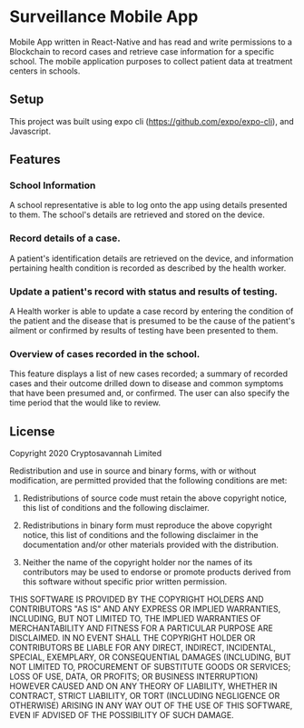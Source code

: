 # Surveillance Mobile App

Mobile App written in React-Native and has read and write permissions to a Blockchain to record cases and retrieve case information for a specific school. The mobile application purposes to collect patient data at treatment centers in schools. 

## Setup

This project was built using expo cli (https://github.com/expo/expo-cli), and Javascript.

## Features

### School Information
A school representative is able to log onto the app using details presented to them. The school's details are retrieved and stored on the device.

### Record details of a case.
A patient's identification details are retrieved on the device, and information pertaining health condition is recorded as described by the health worker.

### Update a patient's record with status and results of testing.
A Health worker is able to update a case record by entering the condition of the patient and the disease that is presumed to be the cause of the patient's ailment or confirmed by results of testing have been presented to them.

### Overview of cases recorded in the school.
This feature displays a list of new cases recorded; a summary of recorded cases and their outcome drilled down to disease and common symptoms that have been presumed and, or confirmed. The user can also specify the time period that the would like to review. 

## License

Copyright 2020 Cryptosavannah Limited

Redistribution and use in source and binary forms, with or without modification, are permitted provided that the following conditions are met:

1. Redistributions of source code must retain the above copyright notice, this list of conditions and the following disclaimer.

2. Redistributions in binary form must reproduce the above copyright notice, this list of conditions and the following disclaimer in the documentation and/or other materials provided with the distribution.

3. Neither the name of the copyright holder nor the names of its contributors may be used to endorse or promote products derived from this software without specific prior written permission.

THIS SOFTWARE IS PROVIDED BY THE COPYRIGHT HOLDERS AND CONTRIBUTORS "AS IS" AND ANY EXPRESS OR IMPLIED WARRANTIES, INCLUDING, BUT NOT LIMITED TO, THE IMPLIED WARRANTIES OF MERCHANTABILITY AND FITNESS FOR A PARTICULAR PURPOSE ARE DISCLAIMED. IN NO EVENT SHALL THE COPYRIGHT HOLDER OR CONTRIBUTORS BE LIABLE FOR ANY DIRECT, INDIRECT, INCIDENTAL, SPECIAL, EXEMPLARY, OR CONSEQUENTIAL DAMAGES (INCLUDING, BUT NOT LIMITED TO, PROCUREMENT OF SUBSTITUTE GOODS OR SERVICES; LOSS OF USE, DATA, OR PROFITS; OR BUSINESS INTERRUPTION) HOWEVER CAUSED AND ON ANY THEORY OF LIABILITY, WHETHER IN CONTRACT, STRICT LIABILITY, OR TORT (INCLUDING NEGLIGENCE OR OTHERWISE) ARISING IN ANY WAY OUT OF THE USE OF THIS SOFTWARE, EVEN IF ADVISED OF THE POSSIBILITY OF SUCH DAMAGE.